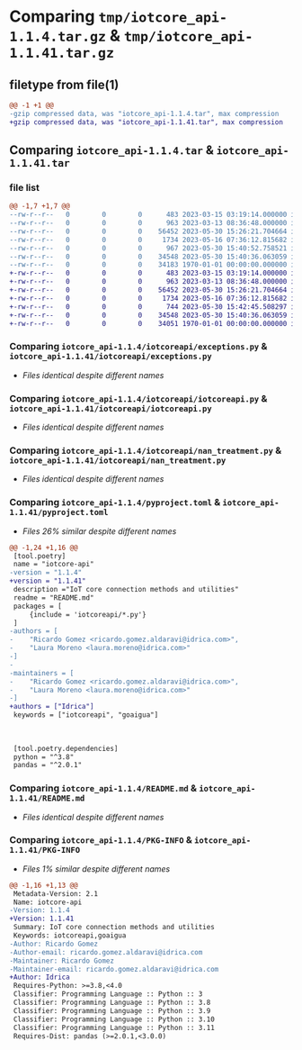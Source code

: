 # Comparing `tmp/iotcore_api-1.1.4.tar.gz` & `tmp/iotcore_api-1.1.41.tar.gz`

## filetype from file(1)

```diff
@@ -1 +1 @@
-gzip compressed data, was "iotcore_api-1.1.4.tar", max compression
+gzip compressed data, was "iotcore_api-1.1.41.tar", max compression
```

## Comparing `iotcore_api-1.1.4.tar` & `iotcore_api-1.1.41.tar`

### file list

```diff
@@ -1,7 +1,7 @@
--rw-r--r--   0        0        0      483 2023-03-15 03:19:14.000000 iotcore_api-1.1.4/iotcoreapi/__init__.py
--rw-r--r--   0        0        0      963 2023-03-13 08:36:48.000000 iotcore_api-1.1.4/iotcoreapi/exceptions.py
--rw-r--r--   0        0        0    56452 2023-05-30 15:26:21.704664 iotcore_api-1.1.4/iotcoreapi/iotcoreapi.py
--rw-r--r--   0        0        0     1734 2023-05-16 07:36:12.815682 iotcore_api-1.1.4/iotcoreapi/nan_treatment.py
--rw-r--r--   0        0        0      967 2023-05-30 15:40:52.758521 iotcore_api-1.1.4/pyproject.toml
--rw-r--r--   0        0        0    34548 2023-05-30 15:40:36.063059 iotcore_api-1.1.4/README.md
--rw-r--r--   0        0        0    34183 1970-01-01 00:00:00.000000 iotcore_api-1.1.4/PKG-INFO
+-rw-r--r--   0        0        0      483 2023-03-15 03:19:14.000000 iotcore_api-1.1.41/iotcoreapi/__init__.py
+-rw-r--r--   0        0        0      963 2023-03-13 08:36:48.000000 iotcore_api-1.1.41/iotcoreapi/exceptions.py
+-rw-r--r--   0        0        0    56452 2023-05-30 15:26:21.704664 iotcore_api-1.1.41/iotcoreapi/iotcoreapi.py
+-rw-r--r--   0        0        0     1734 2023-05-16 07:36:12.815682 iotcore_api-1.1.41/iotcoreapi/nan_treatment.py
+-rw-r--r--   0        0        0      744 2023-05-30 15:42:45.508297 iotcore_api-1.1.41/pyproject.toml
+-rw-r--r--   0        0        0    34548 2023-05-30 15:40:36.063059 iotcore_api-1.1.41/README.md
+-rw-r--r--   0        0        0    34051 1970-01-01 00:00:00.000000 iotcore_api-1.1.41/PKG-INFO
```

### Comparing `iotcore_api-1.1.4/iotcoreapi/exceptions.py` & `iotcore_api-1.1.41/iotcoreapi/exceptions.py`

 * *Files identical despite different names*

### Comparing `iotcore_api-1.1.4/iotcoreapi/iotcoreapi.py` & `iotcore_api-1.1.41/iotcoreapi/iotcoreapi.py`

 * *Files identical despite different names*

### Comparing `iotcore_api-1.1.4/iotcoreapi/nan_treatment.py` & `iotcore_api-1.1.41/iotcoreapi/nan_treatment.py`

 * *Files identical despite different names*

### Comparing `iotcore_api-1.1.4/pyproject.toml` & `iotcore_api-1.1.41/pyproject.toml`

 * *Files 26% similar despite different names*

```diff
@@ -1,24 +1,16 @@
 [tool.poetry]
 name = "iotcore-api"
-version = "1.1.4"
+version = "1.1.41"
 description ="IoT core connection methods and utilities"
 readme = "README.md"
 packages = [
     {include = 'iotcoreapi/*.py'}
 ]
-authors = [
-    "Ricardo Gomez <ricardo.gomez.aldaravi@idrica.com>",
-    "Laura Moreno <laura.moreno@idrica.com>"
-]
-
-maintainers = [
-    "Ricardo Gomez <ricardo.gomez.aldaravi@idrica.com>",
-    "Laura Moreno <laura.moreno@idrica.com>"
-]
+authors = ["Idrica"]
 keywords = ["iotcoreapi", "goaigua"]
 
 
 
 [tool.poetry.dependencies]
 python = "^3.8"
 pandas = "^2.0.1"
```

### Comparing `iotcore_api-1.1.4/README.md` & `iotcore_api-1.1.41/README.md`

 * *Files identical despite different names*

### Comparing `iotcore_api-1.1.4/PKG-INFO` & `iotcore_api-1.1.41/PKG-INFO`

 * *Files 1% similar despite different names*

```diff
@@ -1,16 +1,13 @@
 Metadata-Version: 2.1
 Name: iotcore-api
-Version: 1.1.4
+Version: 1.1.41
 Summary: IoT core connection methods and utilities
 Keywords: iotcoreapi,goaigua
-Author: Ricardo Gomez
-Author-email: ricardo.gomez.aldaravi@idrica.com
-Maintainer: Ricardo Gomez
-Maintainer-email: ricardo.gomez.aldaravi@idrica.com
+Author: Idrica
 Requires-Python: >=3.8,<4.0
 Classifier: Programming Language :: Python :: 3
 Classifier: Programming Language :: Python :: 3.8
 Classifier: Programming Language :: Python :: 3.9
 Classifier: Programming Language :: Python :: 3.10
 Classifier: Programming Language :: Python :: 3.11
 Requires-Dist: pandas (>=2.0.1,<3.0.0)
```

